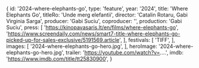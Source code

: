 {
    id: '2024-where-elephants-go',
    type: 'feature',
    year: '2024',
    title: 'Where Elephants Go',
    titleRo: 'Unde merg elefantii',
    director: 'Catalin Rotaru, Gabi Virginia Sarga',
    producer: 'Gabi Suciu',
    coproducer: '',
    production: 'Gabi Suciu',
    press: [
        'https://kinopavasaris.lt/en/films/where-elephants-go',
        'https://www.screendaily.com/news/smart7-title-where-elephants-go-picked-up-for-sales-exclusive/5191569.article',
    ],
    festivals: [
        'TIFF',
    ],
    images: [
        '2024-where-elephants-go-hero.jpg',
    ],
    heroImage: '2024-where-elephants-go-hero.jpg',
    trailer: 'https://youtube.com/watch?v=....',
    imdb: 'https://www.imdb.com/title/tt25830900',
}
